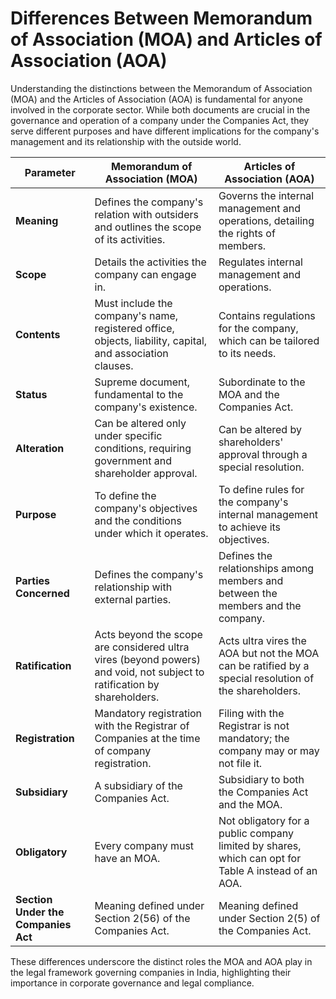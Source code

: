 
# Differences Between Memorandum of Association (MOA) and Articles of Association (AOA)

Understanding the distinctions between the Memorandum of Association (MOA) and the Articles of Association (AOA) is fundamental for anyone involved in the corporate sector. While both documents are crucial in the governance and operation of a company under the Companies Act, they serve different purposes and have different implications for the company's management and its relationship with the outside world.

| Parameter | Memorandum of Association (MOA) | Articles of Association (AOA) |
|-----------|----------------------------------|-------------------------------|
| **Meaning** | Defines the company's relation with outsiders and outlines the scope of its activities. | Governs the internal management and operations, detailing the rights of members. |
| **Scope** | Details the activities the company can engage in. | Regulates internal management and operations. |
| **Contents** | Must include the company's name, registered office, objects, liability, capital, and association clauses. | Contains regulations for the company, which can be tailored to its needs. |
| **Status** | Supreme document, fundamental to the company's existence. | Subordinate to the MOA and the Companies Act. |
| **Alteration** | Can be altered only under specific conditions, requiring government and shareholder approval. | Can be altered by shareholders' approval through a special resolution. |
| **Purpose** | To define the company's objectives and the conditions under which it operates. | To define rules for the company's internal management to achieve its objectives. |
| **Parties Concerned** | Defines the company's relationship with external parties. | Defines the relationships among members and between the members and the company. |
| **Ratification** | Acts beyond the scope are considered ultra vires (beyond powers) and void, not subject to ratification by shareholders. | Acts ultra vires the AOA but not the MOA can be ratified by a special resolution of the shareholders. |
| **Registration** | Mandatory registration with the Registrar of Companies at the time of company registration. | Filing with the Registrar is not mandatory; the company may or may not file it. |
| **Subsidiary** | A subsidiary of the Companies Act. | Subsidiary to both the Companies Act and the MOA. |
| **Obligatory** | Every company must have an MOA. | Not obligatory for a public company limited by shares, which can opt for Table A instead of an AOA. |
| **Section Under the Companies Act** | Meaning defined under Section 2(56) of the Companies Act. | Meaning defined under Section 2(5) of the Companies Act. |

These differences underscore the distinct roles the MOA and AOA play in the legal framework governing companies in India, highlighting their importance in corporate governance and legal compliance.

